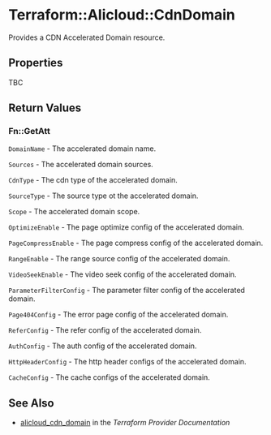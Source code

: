 # Terraform::Alicloud::CdnDomain

Provides a CDN Accelerated Domain resource.

## Properties

TBC

## Return Values

### Fn::GetAtt

`DomainName` - The accelerated domain name.

`Sources` - The accelerated domain sources.

`CdnType` - The cdn type of the accelerated domain.

`SourceType` - The source type ot the accelerated domain.

`Scope` - The accelerated domain scope.

`OptimizeEnable` - The page optimize config of the accelerated domain.

`PageCompressEnable` - The page compress config of the accelerated domain.

`RangeEnable` - The range source config of the accelerated domain.

`VideoSeekEnable` - The video seek config of the accelerated domain.

`ParameterFilterConfig` - The parameter filter config of the accelerated domain.

`Page404Config` - The error page config of the accelerated domain.

`ReferConfig` - The refer config of the accelerated domain.

`AuthConfig` - The auth config of the accelerated domain.

`HttpHeaderConfig` - The http header configs of the accelerated domain.

`CacheConfig` - The cache configs of the accelerated domain.

## See Also

* [alicloud_cdn_domain](https://www.terraform.io/docs/providers/alicloud/r/cdn_domain.html) in the _Terraform Provider Documentation_